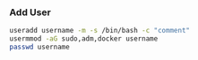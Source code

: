### Add User

```bash
useradd username -m -s /bin/bash -c "comment"
usermmod -aG sudo,adm,docker username
passwd username
```
